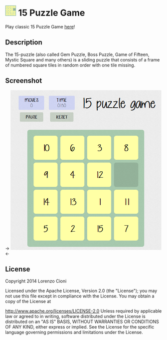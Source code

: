 ![Logo](img/favicon_small.png) 15 Puzzle Game
=============

Play classic 15 Puzzle Game [here](http://lorecioni.github.io/15-puzzle-game-html5 "15 Puzzle Game")!

Description
----------

The 15-puzzle (also called Gem Puzzle, Boss Puzzle, Game of Fifteen, Mystic Square and many others) is a sliding puzzle that consists of a frame of numbered square tiles in random order with one tile missing.

Screenshot
---------

-> ![Game screenshot](img/game_screenshot.png "Game screenshot") <-


License
-------

Copyright 2014 Lorenzo Cioni

Licensed under the Apache License, Version 2.0 (the "License"); you may not use this file except in compliance with the License. You may obtain a copy of the License at

http://www.apache.org/licenses/LICENSE-2.0
Unless required by applicable law or agreed to in writing, software distributed under the License is distributed on an "AS IS" BASIS, WITHOUT WARRANTIES OR CONDITIONS OF ANY KIND, either express or implied. See the License for the specific language governing permissions and limitations under the License.